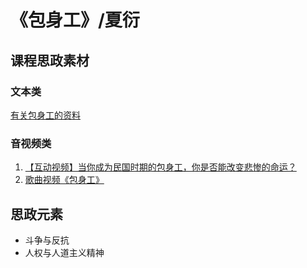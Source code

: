 # 《包身工》/夏衍

## 课程思政素材

### 文本类

[有关包身工的资料](https://mp.weixin.qq.com/s/I0GCq2zryTf1asehpxNIbQ)

### 音视频类

1. [【互动视频】当你成为民国时期的包身工，你是否能改变悲惨的命运？](https://www.bilibili.com/video/BV1eY4y1Z7JS/?spm_id_from=333.337.search-card.all.click&vd_source=73c6f4171d3f7f9054a3220f08bd401c)
2. [歌曲视频《包身工》](https://www.bilibili.com/video/BV1JY411P7QD/?spm_id_from=333.337.search-card.all.click)

## 思政元素

- 斗争与反抗
- 人权与人道主义精神



